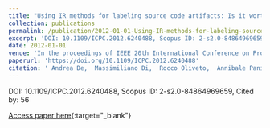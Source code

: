 ```yaml
---
title: "Using IR methods for labeling source code artifacts: Is it worthwhile?"
collection: publications
permalink: /publication/2012-01-01-Using-IR-methods-for-labeling-source-code-artifacts-Is-it-worthwhile
excerpt: 'DOI: 10.1109/ICPC.2012.6240488, Scopus ID: 2-s2.0-84864969659, Cited by: 56'
date: 2012-01-01
venue: 'In the proceedings of IEEE 20th International Conference on Program Comprehension, ICPC 2012, Passau, Germany, June 11-13, 2012'
paperurl: 'https://doi.org/10.1109/ICPC.2012.6240488'
citation: ' Andrea De,  Massimiliano Di,  Rocco Oliveto,  Annibale Panichella,  Sebastiano Panichella, &quot;Using IR methods for labeling source code artifacts: Is it worthwhile?.&quot; In the proceedings of IEEE 20th International Conference on Program Comprehension, ICPC 2012, Passau, Germany, June 11-13, 2012, 2012.'
---
```

DOI: 10.1109/ICPC.2012.6240488, Scopus ID: 2-s2.0-84864969659, Cited by: 56

[Access paper here](https://doi.org/10.1109/ICPC.2012.6240488){:target="_blank"}
